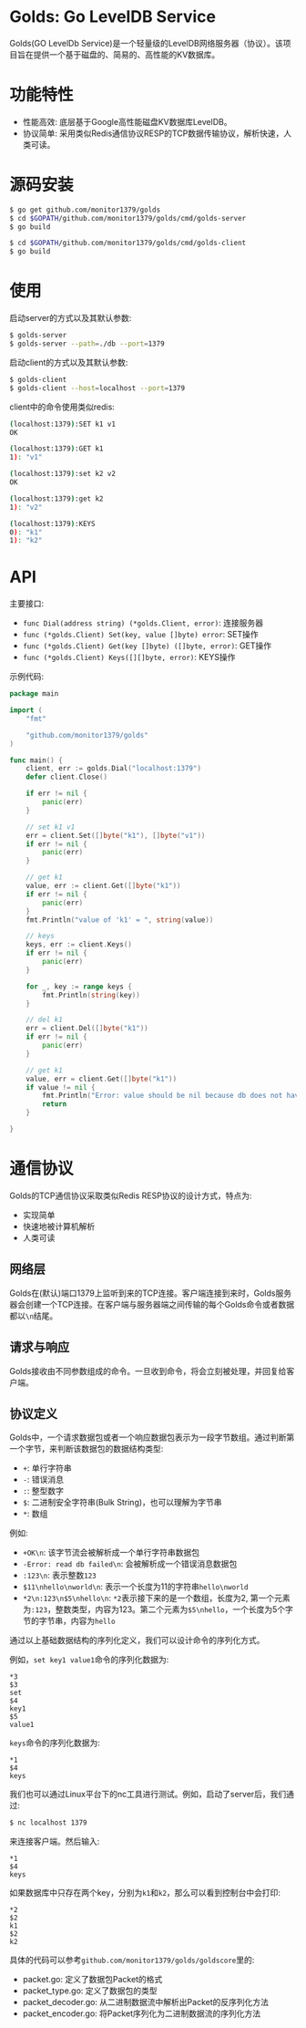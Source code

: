 # Golds: Go LevelDB Service

Golds(GO LevelDb Service)是一个轻量级的LevelDB网络服务器（协议）。该项目旨在提供一个基于磁盘的、简易的、高性能的KV数据库。

# 功能特性

- 性能高效: 底层基于Google高性能磁盘KV数据库LevelDB。
- 协议简单: 采用类似Redis通信协议RESP的TCP数据传输协议，解析快速，人类可读。

# 源码安装

```bash
$ go get github.com/monitor1379/golds
$ cd $GOPATH/github.com/monitor1379/golds/cmd/golds-server
$ go build

$ cd $GOPATH/github.com/monitor1379/golds/cmd/golds-client
$ go build
```

# 使用

启动server的方式以及其默认参数:
```bash
$ golds-server
$ golds-server --path=./db --port=1379
```


启动client的方式以及其默认参数:
```bash
$ golds-client
$ golds-client --host=localhost --port=1379
```


client中的命令使用类似redis:
```bash
(localhost:1379):SET k1 v1
OK

(localhost:1379):GET k1
1): "v1"

(localhost:1379):set k2 v2
OK

(localhost:1379):get k2
1): "v2"

(localhost:1379):KEYS
0): "k1"
1): "k2"
```

# API

主要接口:
- `func Dial(address string) (*golds.Client, error)`: 连接服务器
- `func (*golds.Client) Set(key, value []byte) error`: SET操作
- `func (*golds.Client) Get(key []byte) ([]byte, error)`: GET操作
- `func (*golds.Client) Keys([][]byte, error)`: KEYS操作


示例代码:
```go
package main

import (
	"fmt"

	"github.com/monitor1379/golds"
)

func main() {
	client, err := golds.Dial("localhost:1379")
	defer client.Close()

	if err != nil {
		panic(err)
	}

	// set k1 v1
	err = client.Set([]byte("k1"), []byte("v1"))
	if err != nil {
		panic(err)
	}

	// get k1
	value, err := client.Get([]byte("k1"))
	if err != nil {
		panic(err)
	}
	fmt.Println("value of 'k1' = ", string(value))

	// keys
	keys, err := client.Keys()
	if err != nil {
		panic(err)
	}

	for _, key := range keys {
		fmt.Println(string(key))
	}

	// del k1
	err = client.Del([]byte("k1"))
	if err != nil {
		panic(err)
	}

	// get k1
	value, err = client.Get([]byte("k1"))
	if value != nil {
		fmt.Println("Error: value should be nil because db does not have key 'k1'")
		return
	}

}

```

# 通信协议

Golds的TCP通信协议采取类似Redis RESP协议的设计方式，特点为:
- 实现简单
- 快速地被计算机解析
- 人类可读


## 网络层

Golds在(默认)端口1379上监听到来的TCP连接。客户端连接到来时，Golds服务器会创建一个TCP连接。在客户端与服务器端之间传输的每个Golds命令或者数据都以`\n`结尾。


## 请求与响应

Golds接收由不同参数组成的命令。一旦收到命令，将会立刻被处理，并回复给客户端。

## 协议定义

Golds中，一个请求数据包或者一个响应数据包表示为一段字节数组。通过判断第一个字节，来判断该数据包的数据结构类型:

- `+`: 单行字符串
- `-`: 错误消息
- `:`: 整型数字
- `$`: 二进制安全字符串(Bulk String)，也可以理解为字节串
- `*`: 数组

例如:

- `+OK\n`: 该字节流会被解析成一个单行字符串数据包
- `-Error: read db failed\n`: 会被解析成一个错误消息数据包
- `:123\n`: 表示整数`123`
- `$11\nhello\nworld\n`: 表示一个长度为11的字符串`hello\nworld`
- `*2\n:123\n$5\nhello\n`: `*2`表示接下来的是一个数组，长度为2, 第一个元素为`:123`，整数类型，内容为123。第二个元素为`$5\nhello`，一个长度为5个字节的字节串，内容为`hello`

通过以上基础数据结构的序列化定义，我们可以设计命令的序列化方式。

例如，`set key1 value1`命令的序列化数据为:
```
*3
$3
set
$4
key1
$5
value1
```


`keys`命令的序列化数据为:
```
*1
$4
keys
```

我们也可以通过Linux平台下的nc工具进行测试。例如，启动了server后，我们通过:
```bash
$ nc localhost 1379
```
来连接客户端。然后输入:
```
*1
$4
keys
```
如果数据库中只存在两个key，分别为`k1`和`k2`，那么可以看到控制台中会打印:
```
*2
$2
k1
$2
k2
```

具体的代码可以参考`github.com/monitor1379/golds/goldscore`里的:
- packet.go: 定义了数据包Packet的格式
- packet_type.go: 定义了数据包的类型
- packet_decoder.go: 从二进制数据流中解析出Packet的反序列化方法
- packet_encoder.go: 将Packet序列化为二进制数据流的序列化方法
